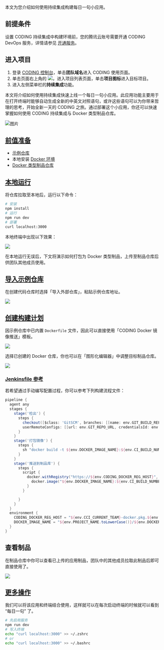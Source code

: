 本文为您介绍如何使用持续集成构建每日一句小应用。

## 前提条件
设置 CODING 持续集成中构建环境前，您的腾讯云账号需要开通 CODING DevOps 服务，详情请参见 [开通服务](https://cloud.tencent.com/document/product/1115/37268)。

## 进入项目
1. 登录 [CODING 控制台](https://console.cloud.tencent.com/coding)，单击**团队域名**进入 CODING 使用页面。
2. 单击页面右上角的 <img src ="https://main.qcloudimg.com/raw/d94a8e60dd3a41d0af07d72ae0e9d70e.png" style ="margin:0">，进入项目列表页面，单击**项目图标**进入目标项目。
3.  进入左侧菜单栏的**持续集成**功能。

本文将介绍如何使用持续集成快速上线一个每日一句小应用。此应用功能主要用于在打开终端时能够自动生成全新的中英文对照语句，或许这些语句可以为你带来哲理的思考，开始全新一天的 CODING 之旅。通过部署这个小应用，你还可以快速掌握如何使用 CODING 持续集成与 Docker 类型制品仓库。

![图片](https://thanksxiaopang-1253923140.cos.ap-shenzhen-fsi.myqcloud.com/tmp-5e7d6ac5-cc6a-4fff-a096-a705c0708e63.png)

## [前值准备](#front-ready)

-   [示例仓库](https://coding-public.coding.net/public/coding-ci-express/coding-ci-express/git/files)
-   本地安装 [Docker 环境](https://www.docker.com/)
-   [Docker 类型制品仓库](/docs/artifacts/quick-start/docker.html)

## [本地运行](#local-run)

将仓库拉取至本地后，运行以下命令：

```bash
# 安装
npm install
# 运行
npm run dev
# 部署
curl localhost:3000
```

本地终端中出现以下效果：

![](https://help-assets.codehub.cn/enterprise/20211124164401.png)

在本地运行无误后，下文将演示如何打包为 Docker 类型制品，上传至制品仓库后供团队其他成员使用。

## [导入示例仓库](#import-example)

在创建代码仓库时选择「导入外部仓库」，粘贴示例仓库地址。

![](https://help-assets.codehub.cn/enterprise/20211124170425.png)

## [创建构建计划](#ci-plan)

因示例仓库中已内置 `Dockerfile` 文件，因此可以直接使用「CODING Docker 镜像推送」模板。

![](https://help-assets.codehub.cn/enterprise/20211124171727.png)

选择已创建的 Docker 仓库，你也可以在「图形化编辑器」中调整目标制品仓库。

![](https://help-assets.codehub.cn/enterprise/20211124172817.png)

### [Jenkinsfile 参考](#Jenkinsfile)

若希望通过手动编写配置过程，你可以参考下列构建流程文件：

```groovy
pipeline {
  agent any
  stages {
    stage('检出') {
      steps {
        checkout([$class: 'GitSCM', branches: [[name: env.GIT_BUILD_REF]],
        userRemoteConfigs: [[url: env.GIT_REPO_URL, credentialsId: env.CREDENTIALS_ID]]])
      }
    }
    stage('打包镜像') {
      steps {
        sh "docker build -t ${env.DOCKER_IMAGE_NAME}:${env.CI_BUILD_NUMBER} ."
      }
    }
    stage('推送到制品库') {
      steps {
        script {
          docker.withRegistry("https://${env.CODING_DOCKER_REG_HOST}", "${env.CODING_ARTIFACTS_CREDENTIALS_ID}") {
            docker.image("${env.DOCKER_IMAGE_NAME}:${env.CI_BUILD_NUMBER}").push()
          }
        }

      }
    }
  }
  environment {
    CODING_DOCKER_REG_HOST = "${env.CCI_CURRENT_TEAM}-docker.pkg.${env.CCI_CURRENT_DOMAIN}"
    DOCKER_IMAGE_NAME = "${env.PROJECT_NAME.toLowerCase()}/${env.DOCKER_REPO_NAME}/hello-world"
  }
}
```

## 查看制品

在制品仓库中你可以查看已上传的应用制品，团队中的其他成员拉取此制品后即可直接使用了。

![](https://help-assets.codehub.cn/enterprise/20211124173427.png)

## [更多操作](#egg)

我们可以将该应用和终端结合使用，这样就可以在每次启动终端的时候就可以看到 “每日一句” 了。

```sh
# 先启用服务
npm run dev
# 写入终端
echo "curl localhost:3000" >> ~/.zshrc
# or
echo "curl localhost:3000" >> ~/.bashrc
```